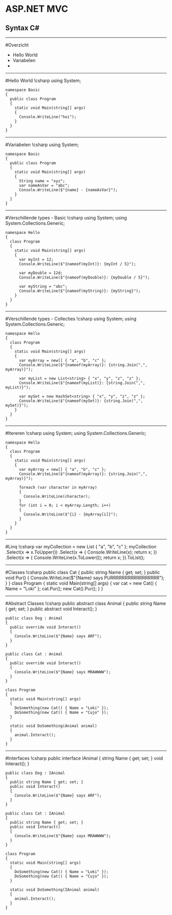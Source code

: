# ASP.NET MVC
## Syntax C# 
---
#Overzicht
- Hello World
- Variabelen
- 
---
#Hello World
    !csharp
    using System;

    namespace Basic
    {
      public class Program
      {
        static void Main(string[] args)
        {
          Console.WriteLine("hoi");
        }
      }
    }

---
#Variabelen 
    !csharp
    using System;

    namespace Basic
    {
      public class Program
      {
        static void Main(string[] args)
        {
          String name = "xyz";
          var nameAsVar = "abc";
          Console.WriteLine($"{name} - {nameAsVar}");
        }
      }
    }

---
#Verschillende types - Basic
    !csharp
    using System;
    using System.Collections.Generic;

    namespace Hello
    {
      class Program
      {
        static void Main(string[] args)
        {
          var myInt = 12;
          Console.WriteLine($"{nameof(myInt)}: {myInt / 5}");

          var myDouble = 12d;
          Console.WriteLine($"{nameof(myDouble)}: {myDouble / 5}");

          var myString = "abc";
          Console.WriteLine($"{nameof(myString)}: {myString}");
        }
      }
    }
---
#Verschillende types - Collecties
    !csharp
    using System;
    using System.Collections.Generic;

    namespace Hello
    {
      class Program
      {
        static void Main(string[] args)
        {
          var myArray = new[] { "a", "b", "c" };
          Console.WriteLine($"{nameof(myArray)}: {string.Join(",", myArray)}");

          var myList = new List<string> { "x", "y", "z", "z" };
          Console.WriteLine($"{nameof(myList)}: {string.Join(",", myList)}");

          var mySet = new HashSet<string> { "x", "y", "z", "z" };
          Console.WriteLine($"{nameof(mySet)}: {string.Join(",", mySet)}");
        }
      }
    }

---
#Itereren
    !csharp
    using System;
    using System.Collections.Generic;

    namespace Hello
    {
      class Program
      {
        static void Main(string[] args)
        {
          var myArray = new[] { "a", "b", "c" };
          Console.WriteLine($"{nameof(myArray)}: {string.Join(",", myArray)}");

          foreach (var character in myArray)
          {
            Console.WriteLine(character);
          }
          for (int i = 0; i < myArray.Length; i++)
          {
            Console.WriteLine($"{i} - {myArray[i]}");
          }
        }
      }
    }

---
#Linq
    !csharp
    var myCollection = new List<string> { "a", "b", "c" };
    myCollection
    .Select(x => x.ToUpper())
    .Select(x =>
    {
      Console.WriteLine(x);
      return x;
    })
    .Select(x =>
    {
      Console.WriteLine(x.ToLower());
      return x;
    }).ToList();

---
#Classes
    !csharp
    public class Cat
    {
      public string Name { get; set; }
      public void Pur()
      {
        Console.WriteLine($"{Name} says PURRRRRRRRRRRRRRRRR");
      }
    }
    class Program
    {
      static void Main(string[] args)
      {
        var cat = new Cat() { Name = "Loki" };
        cat.Pur();
        new Cat().Pur();
      }
    }
    
---
#Abstract Classes
    !csharp
    public abstract class Animal
    {
      public string Name { get; set; }
      public abstract void Interact();
    }

    public class Dog : Animal
    {
      public override void Interact()
      {
        Console.WriteLine($"{Name} says ARF");
      }
    }
  
    public class Cat : Animal
    {
      public override void Interact()
      {
        Console.WriteLine($"{Name} says MRAWWWW");
      }
    }

    class Program
    {
      static void Main(string[] args)
      {
        DoSomething(new Cat() { Name = "Loki" });
        DoSomething(new Cat() { Name = "Cujo" });
      }

      static void DoSomething(Animal animal) 
      {
        animal.Interact();
      }
    }

---
#Interfaces
    !csharp
    public interface IAnimal
    {
      string Name { get; set; }
      void Interact();
    }

    public class Dog : IAnimal
    {
      public string Name { get; set; }
      public void Interact()
      {
        Console.WriteLine($"{Name} says ARF");
      }
    }

    public class Cat : IAnimal
    {
      public string Name { get; set; }
      public void Interact()
      {
        Console.WriteLine($"{Name} says MRAWWWW");
      }
    }

    class Program
    {
      static void Main(string[] args)
      {
        DoSomething(new Cat() { Name = "Loki" });
        DoSomething(new Cat() { Name = "Cujo" });
      }

      static void DoSomething(IAnimal animal)
      {
        animal.Interact();
      }
    }
